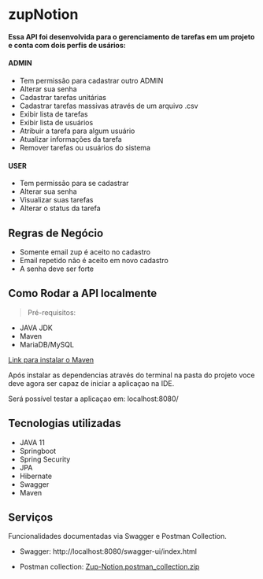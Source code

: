 # zupNotion

#### Essa API foi desenvolvida para o gerenciamento de tarefas em um projeto e conta com dois perfis de usários:

#### ADMIN
- Tem permissão para cadastrar outro ADMIN
- Alterar sua senha
- Cadastrar tarefas unitárias 
- Cadastrar tarefas massivas através de um arquivo .csv
- Exibir lista de tarefas
- Exibir lista de usuários
- Atribuir a tarefa para algum usuário
- Atualizar informações da tarefa
- Remover tarefas ou usuários do sistema

#### USER
- Tem permissão para se cadastrar
- Alterar sua senha
- Visualizar suas tarefas
- Alterar o status da tarefa

## Regras de Negócio
- Somente email zup é aceito no cadastro
- Email repetido não é aceito em novo cadastro
- A senha deve ser forte

## Como Rodar a API localmente

> Pré-requisitos:

- JAVA JDK
- Maven
- MariaDB/MySQL

[Link para instalar o Maven](https://maven.apache.org/download.cgi)

Após instalar as dependencias através do terminal na pasta do projeto voce deve agora ser capaz de iniciar a aplicaçao na IDE. 

Será possível testar a aplicaçao em: localhost:8080/

## Tecnologias utilizadas

- JAVA 11
- Springboot
- Spring Security
- JPA
- Hibernate
- Swagger
- Maven

## Serviços

Funcionalidades documentadas via Swagger e Postman Collection.

- Swagger:  http://localhost:8080/swagger-ui/index.html

- Postman collection: [Zup-Notion.postman_collection.zip](https://github.com/Raline1/zupNotion/blob/main/Zup-Notion.postman_collection.zip)


